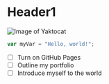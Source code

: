 # Header1
![Image of Yaktocat](https://octodex.github.com/images/yaktocat.png) 
``` javascript
var myVar = "Hello, world!";
``` 
- [ ] Turn on GitHub Pages
- [ ] Outline my portfolio
- [ ] Introduce myself to the world 
